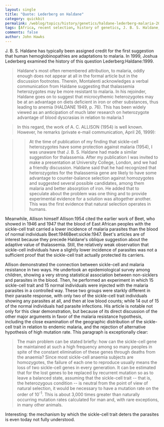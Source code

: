 ```yaml
---
layout: single 
title: "Quote: Lederberg on Haldane" 
category: quickbit
permalink: /weblog/topics/history/genetics/haldane-lederberg-malaria-2012.html
tags: [Africa, recent selection, history of genetics, J. B. S. Haldane, blood, malaria] 
comments: false 
author: John Hawks 
---
```


J. B. S. Haldane has typically been assigned credit for the first suggestion that human hemoglobinopathies are adaptations to malaria. In 1999, Joshua Lederberg examined the history of this question <bib>Lederberg:Haldane:1999</bib>.  

<blockquote>Haldane's most often remembered attribution, to malaria, oddly enough does not appear at all in the formal article but in the discussion footnotes. Therein, Montalenti acknowledges a verbal communication from Haldane suggesting that thalassemia heterozygotes may be more resistant to malaria. In his rejoinder, Haldane goes on to suggest that microcythemic heterozygotes may be at an advantage on diets deficient in iron or other substances, thus leading to anemia (HALDANE 1949, p. 76). This has been widely viewed as an anticipation of much later research on heterozygote advantage of blood dyscrasias in relation to malaria.1</blockquote>

<blockquote>In this regard, the work of A. C. ALLISON (1954) is well known. However, he remarks (private e-mail communication, April 26, 1999):</blockquote>

<blockquote><blockquote>At the time of publication of my finding that sickle-cell heterozygotes have some protection against malaria (1954), I was unaware that J. B. S. Haldane had made a similar suggestion for thalassemia. After my publication I was invited to make a presentation at University College, London, and we had a friendly discussion. Haldane said that he had recognized that heterozygotes for the thalassemia gene are likely to have some advantage to counter-balance selection against homozygotes and suggested several possible candidates, among them malaria and better absorption of iron. He added that to speculate about the problem was one thing and to provide experimental evidence for a solution was altogether another. This was the first evidence that natural selection operates in humans.</blockquote></blockquote>

Meanwhile, Allison himself <bib>Allison:1954</bib> cited the earlier work of Beet, who showed in 1946 and 1947 that the blood of East African peoples with the sickle-cell trait carried a lower incidence of malaria parasites than the blood of normal individuals <bib>Beet:1946</bib><bib>Beet:sickle:1947</bib>. Beet's articles are of interest because they precede Haldane's oblique suggestion about the adaptive value of thalassemia. Still, the relatively weak observation that sickle-cell individuals have a slightly lower incidence of parasites was not a sufficient proof that the sickle-cell trait actually protected its carriers. 

Allison demonstrated the connection between sickle-cell and malaria resistance in two ways. He undertook an epidemiological survey among children, showing a very strong statistical association between non-sicklers and parasites in the blood. Then, he performed an experiment in which 15 sickle-cell trait and 15 normal individuals were injected with the malaria parasites in a controlled way. These two groups were starkly different in their parasite response, with only two of the sickle-cell trait individuals showing any parasites at all, and then at low blood counts; while 14 out of 15 of the normal individuals had parasite infections. His article is notable not only for this clear demonstration, but because of its direct discussion of the other major arguments in favor of the malaria resistance hypothesis, including the close examination of the geographic distribution of the sickle-cell trait in relation to endemic malaria, and the rejection of alternative hypothesis of high mutation rate. This paragraph is exceptionally clear: 

<blockquote>The main problem can be stated briefly: how can the sickle-cell gene be maintained at such a high frequency among so many peoples in spite of the constant elimination of these genes through deaths from the anaemia? Since most sickle-cell anaemia subjects are homozygotes, the failure of each one to reproduce usually means the loss of two sickle-cell genes in every generation. It can be estimated that for the lost genes to be replaced by recurrent mutation so as to leave a balanced state, assuming that the sickle-cell trait -- that is, the heterozygous condition -- is neutral from the point of view of natural selection, it would be necessary to have a mutation rate on the order of 10<sup>-1</sup>. This is about 3,000 times greater than naturally occurring mutation rates calculated for man and, with rare exceptions, in many other animals.</blockquote>



Interesting: the mechanism by which the sickle-cell trait deters the parasites is even today not fully understood. 



